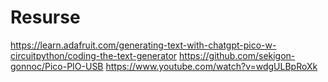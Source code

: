 # Resurse
https://learn.adafruit.com/generating-text-with-chatgpt-pico-w-circuitpython/coding-the-text-generator
https://github.com/sekigon-gonnoc/Pico-PIO-USB
https://www.youtube.com/watch?v=wdgULBpRoXk